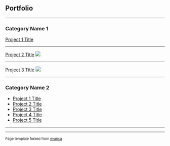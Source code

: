 ## Portfolio

---

### Category Name 1 

[Project 1 Title](/sample_page)

<div id="d3div1"></div>

<style type="text/css">
			
    .label {
		font-family: Helvetica, sans-serif;
		font-size: 4px;
		fill: rgb(239,101,72);
		text-anchor: middle;
    }

</style>
<script src="https://d3js.org/d3.v7.min.js"></script>
<script type="text/javascript">

    //Width and height
    const w = 400;
    const h = 350;

    const color = d3.scaleQuantize()
    .range([`#addd8e`,`#d9f0a3`,`#f7fcb9`,`#ffffe5`,`#fff7bc`,`#fee391`,`#fec44f`,`#fe9929`]);
    //Colors derived from ColorBrewer, by Cynthia Brewer, and included in https://github.com/d3/d3-scale-chromatic

    //Define path generator, using the geoMercator projection
    const projection =
            d3.geoMercator()
                .scale([1000])
                .center([185, -44]);

    const path = d3.geoPath(projection);    // same as d3.geopath().projection(projection)

    //Create SVG element
    const svg = d3.select("#d3div1")
                .append("svg")
                .attr("width", w)
                .attr("height", h);

    //Load in region data
    d3.csv("/data/nz_region_decades.csv").then(data => {

        //Set input domain for color scale
        color.domain([
            d3.min(data, function(d) { return +d.value; }), 
            d3.max(data, function(d) { return +d.value; })
        ]);

        //Load in GeoJSON data
        d3.json("/data/nz_regions_simplified_geojson.json").then(json => {

            const formatDecimals = d3.format(",.2f");

            //Merge the region data and GeoJSON
            //Loop through once for each region land area data value
            for (i = 0; i < data.length; i++) {
        
                //Grab Region name
                const dataRegion = data[i].region;
                
                //Grab data value, and convert from string to float
                const dataValue = parseFloat(data[i].value);
        
                //Find the corresponding Region inside the GeoJSON
                for (j = 0; j < json.features.length; j++) {
                
                    const jsonRegion = json.features[j].properties.name;
        
                    if (dataRegion == jsonRegion) {
                
                        //Copy the data value into the JSON
                        json.features[j].properties.value = dataValue;
                        
                        //Stop looking through the JSON
                        break;
                        
                    }
                }		
            }
            
            //Bind data and create one path per GeoJSON feature
            const nzmap = svg.selectAll("path")
            .data(json.features)
            .enter()
            .append("path")
            .attr("d", path)                   
            .attr("fill", function(d) {
                //Get data value
                const value = d.properties.value;
                if (value) {        //If value exists…
                    return color(value);
                } else {            //If value is undefined…
                    return "#ccc";
                }});

            //Create one label per region
            const regionLabels = svg.selectAll("text")
                .data(json.features)
                .enter()
                .append("text")
                .attr("class", "label")
                .attr("x", function(d) { return path.centroid(d)[0]; })
                .attr("y", function(d) { return path.centroid(d)[1]; })
                .text(function(d) {
                    if (d.properties.value) {
                        return formatDecimals(d.properties.value);
                    }
            });

            //Load in cities data
            d3.csv("/data/nz-cities.csv").then(data => {
                
                const formatThousands = d3.format(",.2r");

                const cities = svg.selectAll("circle")
                    .data(data)
                    .enter()
                    .append("circle")
                    .attr("cx", function(d) {
                        return projection([d.lon, d.lat])[0];
                    })
                    .attr("cy", function(d) {
                        return projection([d.lon, d.lat])[1];
                    })
                    .attr("r", function(d) {
                        return Math.sqrt(parseInt(d.population) * 0.00003);
                    })
                    .attr("fill", "rgb(253,187,132)")
                    .attr("stroke", "gray")
                    .attr("stroke-width", 0.25)
                    .attr("opacity", 0.75)
                    .append("title")			//Simple tooltip
                    .text(function(d) {
                        return d.place + ": Pop. " + formatThousands(d.population);
                    });
                
            }).catch( err => {console.log(err)});

        }).catch( err => {console.log(err)});

    }).catch( err => {console.log(err)});
    
</script>

---
[Project 2 Title](/pdf/sample_presentation.pdf)
<img src="images/dummy_thumbnail.jpg?raw=true"/>

---
[Project 3 Title](http://example.com/)
<img src="images/dummy_thumbnail.jpg?raw=true"/>

---

### Category Name 2

- [Project 1 Title](http://example.com/)
- [Project 2 Title](http://example.com/)
- [Project 3 Title](http://example.com/)
- [Project 4 Title](http://example.com/)
- [Project 5 Title](http://example.com/)

---




---
<p style="font-size:11px">Page template forked from <a href="https://github.com/evanca/quick-portfolio">evanca</a></p>
<!-- Remove above link if you don't want to attibute -->
